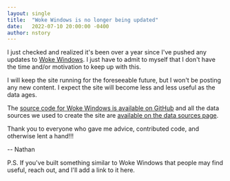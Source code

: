 ```yaml
---
layout: single
title:  "Woke Windows is no longer being updated"
date:   2022-07-10 20:00:00 -0400
author: nstory
---
```


I just checked and realized it's been over a year since I've pushed any updates to [Woke Windows](https://www.wokewindows.org/). I just have to admit to myself that I don't have the time and/or motivation to keep up with this.

I will keep the site running for the foreseeable future, but I won't be posting any new content. I expect the site will become less and less useful as the data ages.

The [source code for Woke Windows is available on GitHub](https://github.com/nstory/wokewindows) and all the data sources we used to create the site are [available on the data sources page](https://www.wokewindows.org/data_sources).

Thank you to everyone who gave me advice, contributed code, and otherwise lent a hand!!!

 -- Nathan

 P.S. If you've built something similar to Woke Windows that people may find useful, reach out, and I'll add a link to it here.
